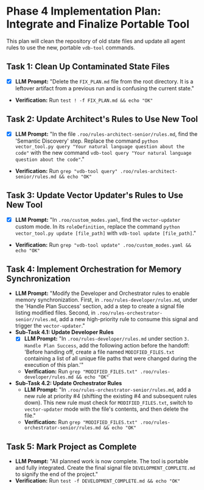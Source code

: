 # Phase 4 Implementation Plan: Integrate and Finalize Portable Tool

This plan will clean the repository of old state files and update all agent rules to use the new, portable `vdb-tool` commands.

## Task 1: Clean Up Contaminated State Files
- [x] **LLM Prompt:** "Delete the `FIX_PLAN.md` file from the root directory. It is a leftover artifact from a previous run and is confusing the current state."
- **Verification:** Run `test ! -f FIX_PLAN.md && echo "OK"`

## Task 2: Update Architect's Rules to Use New Tool
- [x] **LLM Prompt:** "In the file `.roo/rules-architect-senior/rules.md`, find the 'Semantic Discovery' step. Replace the command `python vector_tool.py query "Your natural language question about the code"` with the new command `vdb-tool query "Your natural language question about the code"`."
- **Verification:** Run `grep "vdb-tool query" .roo/rules-architect-senior/rules.md && echo "OK"`

## Task 3: Update Vector Updater's Rules to Use New Tool
- [x] **LLM Prompt:** "In `.roo/custom_modes.yaml`, find the `vector-updater` custom mode. In its `roleDefinition`, replace the command `python vector_tool.py update [file_path]` with `vdb-tool update [file_path]`."
- **Verification:** Run `grep "vdb-tool update" .roo/custom_modes.yaml && echo "OK"`

## Task 4: Implement Orchestration for Memory Synchronization
- **LLM Prompt:** "Modify the Developer and Orchestrator rules to enable memory synchronization. First, in `.roo/rules-developer/rules.md`, under the 'Handle Plan Success' section, add a step to create a signal file listing modified files. Second, in `.roo/rules-orchestrator-senior/rules.md`, add a new high-priority rule to consume this signal and trigger the `vector-updater`."
- **Sub-Task 4.1: Update Developer Rules**
  - [x] **LLM Prompt:** "In `.roo/rules-developer/rules.md` under section `3. Handle Plan Success`, add the following action before the handoff: 'Before handing off, create a file named `MODIFIED_FILES.txt` containing a list of all unique file paths that were changed during the execution of this plan.'"
  - **Verification:** Run `grep "MODIFIED_FILES.txt" .roo/rules-developer/rules.md && echo "OK"`
- **Sub-Task 4.2: Update Orchestrator Rules**
  - **LLM Prompt:** "In `.roo/rules-orchestrator-senior/rules.md`, add a new rule at priority #4 (shifting the existing #4 and subsequent rules down). This new rule must check for `MODIFIED_FILES.txt`, switch to `vector-updater` mode with the file's contents, and then delete the file."
  - **Verification:** Run `grep "MODIFIED_FILES.txt" .roo/rules-orchestrator-senior/rules.md && echo "OK"`

## Task 5: Mark Project as Complete
- **LLM Prompt:** "All planned work is now complete. The tool is portable and fully integrated. Create the final signal file `DEVELOPMENT_COMPLETE.md` to signify the end of the project."
- **Verification:** Run `test -f DEVELOPMENT_COMPLETE.md && echo "OK"`